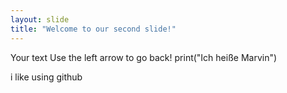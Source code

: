 ```yaml
---
layout: slide
title: "Welcome to our second slide!"
---
```

Your text
Use the left arrow to go back!
print("Ich heiße Marvin")

i like using github
